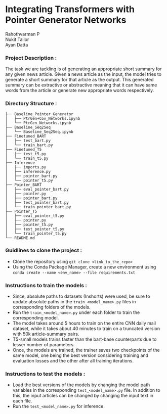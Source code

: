 # Integrating Transformers with Pointer Generator Networks

Rahothvarman P \
Nukit Tailor \
Ayan Datta

### Project Description :
The task we are tackling is of generating an appropriate short summary for any given news article. Given a news article as the input, the model tries to generate a short summary for that article as the output. This generated summary can be extractive or abstractive meaning that it can have same words from the article or generate new appropriate words respectively.

### Directory Structure :
```
├── Baseline_Pointer_Generator
│   ├── PtrGen+Cov_Networks.ipynb
│   └── PtrGen_Networks.ipynb
├── Baseline_Seq2Seq
│   └── Baseline_Seq2Seq.ipynb
├── Finetuned_BART
│   ├── test_bart.py
│   └── train_bart.py
├── Finetuned_T5
│   ├── test_t5.py
│   └── train_t5.py
├── Inference
│   ├── imports.py
│   ├── inference.py
│   ├── pointer_bart.py
│   └── pointer_t5.py
├── Pointer_BART
│   ├── eval_pointer_bart.py
│   ├── pointer.py
│   ├── pointer_bart.py
│   ├── test_pointer_bart.py
│   └── train_pointer_bart.py
├── Pointer_T5
│   ├── eval_pointer_t5.py
│   ├── pointer.py
│   ├── pointer_t5.py
│   ├── test_pointer_t5.py
│   └── train_pointer_t5.py
└── README.md
```

### Guidlines to clone the project : 
- Clone the repository using ```git clone <link_to_the_repo>```
- Using the Conda Package Manager, create a new environment using ```conda create --name <env_name> --file requirements.txt```

### Instructions to train the models :
- Since, absolute paths to datasets (Inshorts) were used, be sure to update absolute paths in the ```train_<model_name>.py``` files in corresponding folders of the models.
- Run the ```train_<model_name>.py``` under each folder to train the corresponding model.
- The model takes around 5 hours to train on the entire CNN daily mail dataset, while it takes about 40 minutes to train on a truncated version with 50k article-summary pairs.
- T5-small models trains faster than the bart-base counterparts due to lesser number of parameters.
- Once, the models are trained, the trainer saves two checkpoints of the same model, one being the best version considering training and evaluation losses and the other after all training iterations.

### Instructions to test the models :
- Load the best versions of the models by changing the model path variables in the corresponding ```test_<model_name>.py``` file. In addition to this, the input articles can be changed by changing the input text in each file.
- Run the ```test_<model_name>.py``` for inference.




